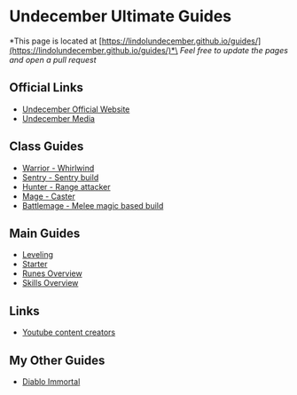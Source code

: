 # Undecember Ultimate Guides

*This page is located at [https://lindolundecember.github.io/guides/](https://lindolundecember.github.io/guides/)*\
*Feel free to update the pages and open a pull request*


## Official Links
- [Undecember Official Website](https://undecember.line.games/)
- [Undecember Media](https://undecember.line.games/#sixPage)

## Class Guides
- [Warrior - Whirlwind](./)
- [Sentry - Sentry build](./)
- [Hunter - Range attacker](./)
- [Mage - Caster](./)
- [Battlemage - Melee magic based build](./)

## Main Guides
- [Leveling](./leveling/)
- [Starter](./)
- [Runes Overview](./runes/)
- [Skills Overview](./)

## Links
- [Youtube content creators](./)

## My Other Guides
- [Diablo Immortal](https://lindoldimmo.github.io/guides/)
